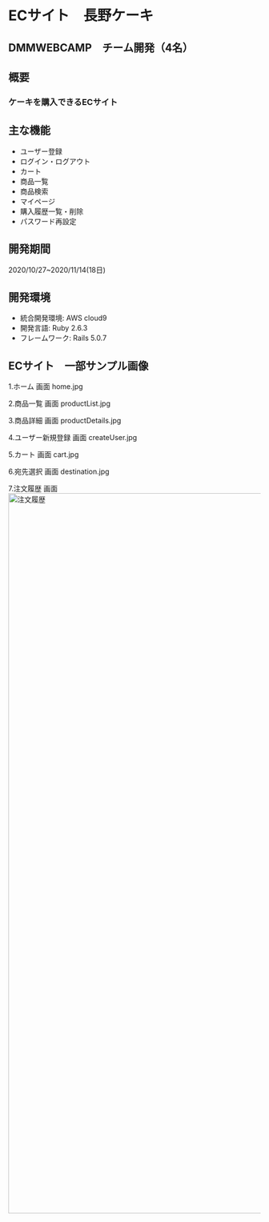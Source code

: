 # ECサイト　長野ケーキ
## DMMWEBCAMP　チーム開発（4名） 　

## 概要
### ケーキを購入できるECサイト

## 主な機能
 - ユーザー登録
 - ログイン・ログアウト
 - カート
 - 商品一覧
 - 商品検索
 - マイページ
 - 購入履歴一覧・削除
 - パスワード再設定

## 開発期間
2020/10/27~2020/11/14(18日)

## 開発環境
- 統合開発環境: AWS cloud9
- 開発言語: Ruby 2.6.3
- フレームワーク: Rails 5.0.7

## ECサイト　一部サンプル画像
1.ホーム 画面
home.jpg
　

2.商品一覧 画面
productList.jpg
　

3.商品詳細 画面
productDetails.jpg
　

4.ユーザー新規登録 画面
createUser.jpg
　

5.カート 画面
cart.jpg
　

6.宛先選択 画面
destination.jpg
　

7.注文履歴 画面
<img width="1440" alt="注文履歴" src="https://user-images.githubusercontent.com/69775483/99141524-6ca71480-268f-11eb-9559-1c079d02eb7c.png">

